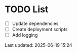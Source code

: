 # TODO List

- [ ] Update dependencies
- [ ] Create deployment scripts
- [ ] Add logging

Last updated: 2025-06-19 15:24
